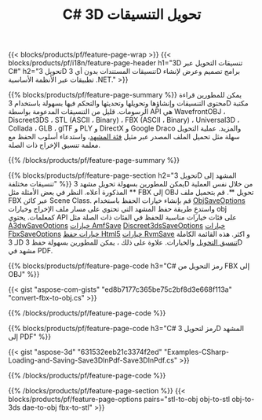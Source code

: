 ﻿---
title: C# 3D تحويل التنسيقات
url: /ar/net/conversion/
description: تحويل 3D التنسيقات 3ds 3mf amf ase att dae drc dxf fbx gltf jt obj ply rvm stl u3d usdz usd vrml x مع بضعة أسطر من C# التعليمات البرمجية عبر .NET المكتبة.
---
{{< blocks/products/pf/feature-page-wrap >}}
{{< blocks/products/pf/i18n/feature-page-header h1="3D تنسيقات التحويل عبر C#" h2="تحويل 3D تنسيقات المستندات بدون أي 3D برامج تصميم وعرض لإنشاء تطبيقات عبر الأنظمة الأساسية .NET." >}}

{{% blocks/products/pf/feature-page-summary %}}
يمكن للمطورين قراءة محتوى التنسيقات وإنشاؤها وتحويلها وتحديثها والتحكم فيها بسهولة باستخدام 3D مكتبة الرسومات. قليل من التنسيقات المدعومة بواسطة API هي WavefrontOBJ ، Discreet3DS ، STL (ASCII ، Binary) ، FBX (ASCII ، Binary) ، Universal3D ، Collada ، GLB ، glTF و PLY و DirectX و Google Draco والمزيد. عملية التحويل سهلة مثل تحميل الملف المصدر عبر مثيل [فئة المشهد](https://apireference.aspose.com/3d/net/aspose.threed/scene)، واستدعاء أسلوب الحفظ مع معلمة تنسيق الإخراج ذات الصلة.

{{% /blocks/products/pf/feature-page-summary %}}

{{% blocks/products/pf/feature-page-section h2="تحويل 3D المشهد إلى تنسيقات مختلفة" %}}
يمكن للمطورين بسهولة تحويل مشهد 3D من خلال نفس العملية المذكورة أعلاه. النظر في بعض الأمثلة مثل ** FBX إلى OBJ تحويل **. قم بتحميل ملف FBX عبر كائن Scene Class. قم بإنشاء خيارات الحفظ باستخدام [ObjSaveOptions](https://apireference.aspose.com/3d/net/aspose.threed.formats/objsaveoptions) واستدعِ طريقة حفظ المشهد التي تحتوي على مسار ملف الإخراج وخيارات obj كمعلمات. يحتوي API على فئات خيارات مناسبة للحفظ في الفئات ذات الصلة مثل [A3dwSaveOptions](https://apireference.aspose.com/3d/net/aspose.threed.formats/a3dwsaveoptions) [خيارات AmfSave](https://apireference.aspose.com/3d/net/aspose.threed.formats/amfsaveoptions) [Discreet3dsSaveOptions](https://apireference.aspose.com/3d/net/aspose.threed.formats/discreet3dssaveoptions) [خيارات FbxSaveOptions](https://apireference.aspose.com/3d/net/aspose.threed.formats/fbxsaveoptions) [خيارات حفظ Html5](https://apireference.aspose.com/3d/net/aspose.threed.formats/html5saveoptions) [خيارات RvmSave](https://apireference.aspose.com/3d/net/aspose.threed.formats/rvmsaveoptions) و اكثر. هذه القائمة الكاملة لـ 3D [تنسيق التحويل](https://apireference.aspose.com/3d/net/aspose.threed.formats) والخيارات. علاوة على ذلك ، يمكن للمطورين بسهولة حفظ 3D مشهد في PDF.

{{% blocks/products/pf/feature-page-code h3="C# رمز التحويل من FBX إلى OBJ" %}}

{{< gist "aspose-com-gists" "ed8b7177c365be75c2bf8d3e668f113a" "convert-fbx-to-obj.cs" >}}

{{% /blocks/products/pf/feature-page-code %}}

{{% blocks/products/pf/feature-page-code h3="C# رمز لتحويل 3D المشهد إلى PDF" %}}

{{< gist "aspose-3d" "631532eeb21c3374f2ed" "Examples-CSharp-Loading-and-Saving-Save3DInPdf-Save3DInPdf.cs" >}}

{{% /blocks/products/pf/feature-page-code %}}


{{% /blocks/products/pf/feature-page-section %}}
{{< blocks/products/pf/feature-page-options pairs="stl-to-obj obj-to-stl obj-to-3ds dae-to-obj fbx-to-stl" >}}